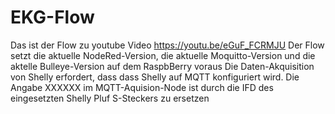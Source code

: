 # EKG-Flow
Das ist der Flow zu youtube Video https://youtu.be/eGuF_FCRMJU
Der Flow setzt die aktuelle NodeRed-Version, die aktuelle Moquitto-Version und die 
aktelle Bulleye-Version auf dem RaspbBerry voraus
Die Daten-Akquisition von Shelly erfordert, dass dass Shelly auf MQTT konfiguriert wird.
Die Angabe XXXXXX im MQTT-Aquision-Node ist durch die IFD des eingesetzten Shelly Pluf S-Steckers zu ersetzen
